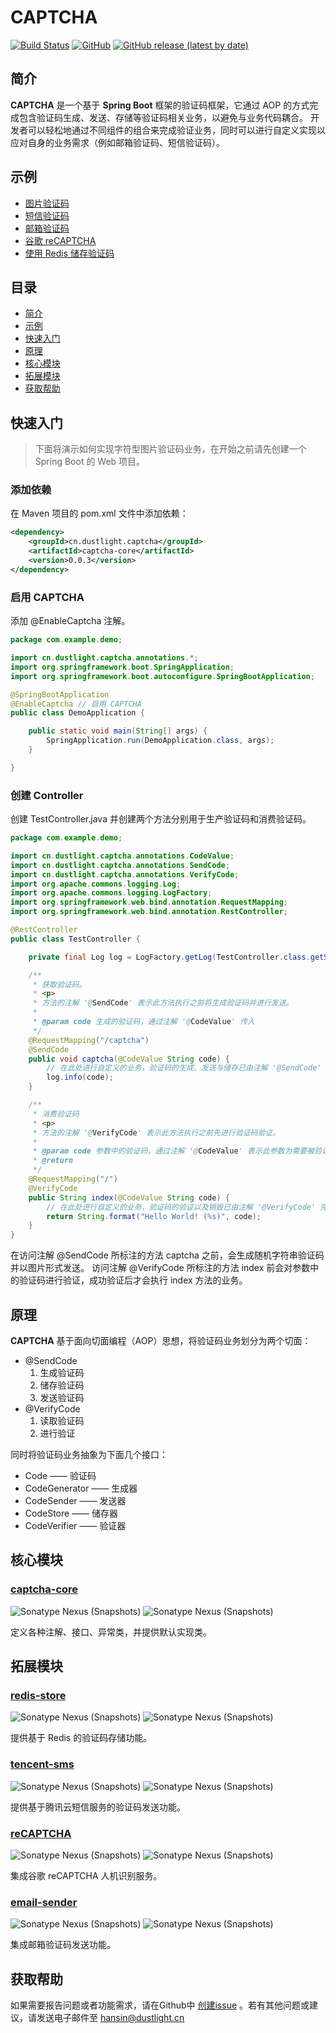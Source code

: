 # CAPTCHA
[![Build Status](https://travis-ci.org/dustlight-cn/captcha.svg?branch=main)](https://travis-ci.org/dustlight-cn/captcha) 
[![GitHub](https://img.shields.io/github/license/dustlight-cn/captcha)](LICENSE)
[![GitHub release (latest by date)](https://img.shields.io/github/v/release/dustlight-cn/captcha)](https://github.com/dustlight-cn/captcha/releases)

## 简介
**CAPTCHA** 是一个基于 **Spring Boot** 框架的验证码框架，它通过 AOP 的方式完成包含验证码生成、发送、存储等验证码相关业务，以避免与业务代码耦合。
开发者可以轻松地通过不同组件的组合来完成验证业务，同时可以进行自定义实现以应对自身的业务需求（例如邮箱验证码、短信验证码）。

## 示例
* [图片验证码](#快速入门)
* [短信验证码](extensions/tencent-sms)
* [邮箱验证码](extensions/email-sender)
* [谷歌 reCAPTCHA](extensions/reCAPTCHA)
* [使用 Redis 储存验证码](extensions/redis-store)

## 目录
* [简介](#简介)
* [示例](#示例)
* [快速入门](#快速入门)
* [原理](#原理)
* [核心模块](#核心模块)
* [拓展模块](#拓展模块)
* [获取帮助](#获取帮助)

## 快速入门
> 下面将演示如何实现字符型图片验证码业务，在开始之前请先创建一个 Spring Boot 的 Web 项目。

### 添加依赖
在 Maven 项目的 pom.xml 文件中添加依赖：
```xml
<dependency>
    <groupId>cn.dustlight.captcha</groupId>
    <artifactId>captcha-core</artifactId>
    <version>0.0.3</version>
</dependency>
```

### 启用 CAPTCHA
添加 @EnableCaptcha 注解。
```java
package com.example.demo;

import cn.dustlight.captcha.annotations.*;
import org.springframework.boot.SpringApplication;
import org.springframework.boot.autoconfigure.SpringBootApplication;

@SpringBootApplication
@EnableCaptcha // 启用 CAPTCHA
public class DemoApplication {

    public static void main(String[] args) {
        SpringApplication.run(DemoApplication.class, args);
    }

}
```

### 创建 Controller
创建 TestController.java 并创建两个方法分别用于生产验证码和消费验证码。
```java
package com.example.demo;

import cn.dustlight.captcha.annotations.CodeValue;
import cn.dustlight.captcha.annotations.SendCode;
import cn.dustlight.captcha.annotations.VerifyCode;
import org.apache.commons.logging.Log;
import org.apache.commons.logging.LogFactory;
import org.springframework.web.bind.annotation.RequestMapping;
import org.springframework.web.bind.annotation.RestController;

@RestController
public class TestController {

    private final Log log = LogFactory.getLog(TestController.class.getSimpleName());

    /**
     * 获取验证码。
     * <p>
     * 方法的注解 '@SendCode' 表示此方法执行之前将生成验证码并进行发送。
     *
     * @param code 生成的验证码，通过注解 '@CodeValue' 传入
     */
    @RequestMapping("/captcha")
    @SendCode
    public void captcha(@CodeValue String code) {
        // 在此处进行自定义的业务，验证码的生成、发送与储存已由注解 '@SendCode' 完成。
        log.info(code);
    }

    /**
     * 消费验证码
     * <p>
     * 方法的注解 '@VerifyCode' 表示此方法执行之前先进行验证码验证。
     *
     * @param code 参数中的验证码，通过注解 '@CodeValue' 表示此参数为需要被验证的参数。
     * @return
     */
    @RequestMapping("/")
    @VerifyCode
    public String index(@CodeValue String code) {
        // 在此处进行自定义的业务，验证码的验证以及销毁已由注解 '@VerifyCode' 完成。
        return String.format("Hello World! (%s)", code);
    }
}
```
在访问注解 @SendCode 所标注的方法 captcha 之前，会生成随机字符串验证码并以图片形式发送。
访问注解 @VerifyCode 所标注的方法 index 前会对参数中的验证码进行验证，成功验证后才会执行 index 方法的业务。

## 原理
**CAPTCHA** 基于面向切面编程（AOP）思想，将验证码业务划分为两个切面：
- @SendCode
    1. 生成验证码
    2. 储存验证码
    3. 发送验证码
- @VerifyCode
    1. 读取验证码
    2. 进行验证

同时将验证码业务抽象为下面几个接口：
* Code —— 验证码
* CodeGenerator —— 生成器
* CodeSender —— 发送器
* CodeStore —— 储存器
* CodeVerifier —— 验证器

## 核心模块
### [captcha-core](captcha-core)
![Sonatype Nexus (Snapshots)](https://img.shields.io/nexus/r/cn.dustlight.captcha/captcha-core?server=https%3A%2F%2Foss.sonatype.org%2F)
![Sonatype Nexus (Snapshots)](https://img.shields.io/nexus/s/cn.dustlight.captcha/captcha-core?server=https%3A%2F%2Foss.sonatype.org%2F)

定义各种注解、接口、异常类，并提供默认实现类。

## 拓展模块
### [redis-store](extensions/redis-store)
![Sonatype Nexus (Snapshots)](https://img.shields.io/nexus/r/cn.dustlight.captcha/redis-store?server=https%3A%2F%2Foss.sonatype.org%2F)
![Sonatype Nexus (Snapshots)](https://img.shields.io/nexus/s/cn.dustlight.captcha/redis-store?server=https%3A%2F%2Foss.sonatype.org%2F)

提供基于 Redis 的验证码存储功能。

### [tencent-sms](extensions/tencent-sms)
![Sonatype Nexus (Snapshots)](https://img.shields.io/nexus/r/cn.dustlight.captcha/tencent-sms?server=https%3A%2F%2Foss.sonatype.org%2F)
![Sonatype Nexus (Snapshots)](https://img.shields.io/nexus/s/cn.dustlight.captcha/tencent-sms?server=https%3A%2F%2Foss.sonatype.org%2F)

提供基于腾讯云短信服务的验证码发送功能。

### [reCAPTCHA](extensions/reCAPTCHA)
![Sonatype Nexus (Snapshots)](https://img.shields.io/nexus/r/cn.dustlight.captcha/recaptcha?server=https%3A%2F%2Foss.sonatype.org%2F)
![Sonatype Nexus (Snapshots)](https://img.shields.io/nexus/s/cn.dustlight.captcha/recaptcha?server=https%3A%2F%2Foss.sonatype.org%2F)

集成谷歌 reCAPTCHA 人机识别服务。

### [email-sender](extensions/email-sender)
![Sonatype Nexus (Snapshots)](https://img.shields.io/nexus/r/cn.dustlight.captcha/email-sender?server=https%3A%2F%2Foss.sonatype.org%2F)
![Sonatype Nexus (Snapshots)](https://img.shields.io/nexus/s/cn.dustlight.captcha/email-sender?server=https%3A%2F%2Foss.sonatype.org%2F)

集成邮箱验证码发送功能。

## 获取帮助
如果需要报告问题或者功能需求，请在Github中 [创建issue](https://github.com/dustlight-cn/captcha/issues/new) 。若有其他问题或建议，请发送电子邮件至 [hansin@dustlight.cn](mailto:hansin@dustlight.cn)